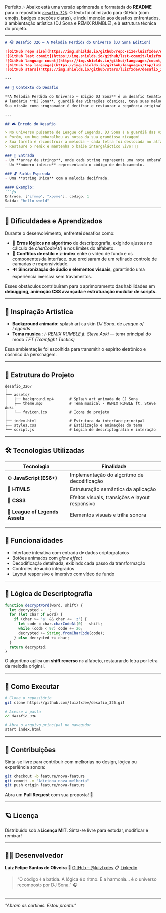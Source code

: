 Perfeito 🎶
Abaixo está uma versão aprimorada e formatada do **README** para o repositório [`desafio_326`](https://github.com/luizfxdev/desafio_326).
O texto foi otimizado para GitHub (com emojis, badges e seções claras), e inclui menção aos desafios enfrentados, à ambientação artística (DJ Sona e REMIX RUMBLE), e à estrutura técnica do projeto.

---

````markdown
# 🎧 Desafio 326 — A Melodia Perdida do Universo (DJ Sona Edition)

![GitHub repo size](https://img.shields.io/github/repo-size/luizfxdev/desafio_326?color=00ffd5&label=Tamanho%20do%20Repositório)
![GitHub last commit](https://img.shields.io/github/last-commit/luizfxdev/desafio_326?color=ff69b4&label=Último%20Commit)
![GitHub language count](https://img.shields.io/github/languages/count/luizfxdev/desafio_326?color=48ff00&label=Linguagens)
![GitHub top language](https://img.shields.io/github/languages/top/luizfxdev/desafio_326?color=00ffd5&label=Linguagem%20Principal)
![GitHub stars](https://img.shields.io/github/stars/luizfxdev/desafio_326?style=social)

---

## 🌌 Contexto do Desafio

**A Melodia Perdida do Universo — Edição DJ Sona** é um desafio temático ambientado no universo de **League of Legends**.  
A lendária **DJ Sona**, guardiã das vibrações cósmicas, teve suas melodias corrompidas por um bug digital.  
Sua missão como programador é decifrar e restaurar a sequência original das notas musicais, garantindo que o ritmo do cosmos continue em perfeita harmonia. 🎶

---

## 🎮 Enredo do Desafio

> No universo pulsante de League of Legends, DJ Sona é a guardiã das vibrações cósmicas que mantêm o ritmo do mundo.  
> Porém, um bug embaralhou as notas da sua grandiosa mixagem!  
> Sua tarefa é reconstruir a melodia — cada letra foi deslocada no alfabeto por um valor secreto.  
> Restaure o remix e mantenha o baile intergaláctico vivo! 🌠

### 🧩 Entrada
- Um **array de strings**, onde cada string representa uma nota embaralhada.  
- Um **número inteiro** representando o código de deslocamento.

### 🔓 Saída Esperada
- Uma **string única** com a melodia decifrada.

#### Exemplo:
```js
Entrada: ["ifmmp", "xpsme"], código: 1
Saída: "hello world"
````

---

## 🧠 Dificuldades e Aprendizados

Durante o desenvolvimento, enfrentei desafios como:

* 🧩 **Erros lógicos no algoritmo** de descriptografia, exigindo ajustes no cálculo de *charCodeAt()* e nos limites do alfabeto.
* 🎨 **Conflitos de estilo e z-index** entre o vídeo de fundo e os componentes da interface, que precisaram de um refinado controle de camadas e responsividade.
* 🔊 **Sincronização de áudio e elementos visuais**, garantindo uma experiência imersiva sem travamentos.

Esses obstáculos contribuíram para o aprimoramento das habilidades em **debugging**, **animação CSS avançada** e **estruturação modular de scripts.**

---

## 🎵 Inspiração Artística

* **Background animado:** splash art da skin *DJ Sona*, de *League of Legends*
* **Tema musical:** 🎶 *REMIX RUMBLE ft. Steve Aoki* — tema principal do modo *TFT (Teamfight Tactics)*

Essa ambientação foi escolhida para transmitir o espírito eletrônico e cósmico da personagem.

---

## 🧩 Estrutura do Projeto

```
desafio_326/
│
├── assets/
│   ├── background.mp4       # Splash art animada de DJ Sona
│   ├── theme.mp3            # Tema musical - REMIX RUMBLE ft. Steve Aoki
│   └── favicon.ico          # Ícone do projeto
│
├── index.html               # Estrutura da interface principal
├── styles.css               # Estilização e animações do tema
└── script.js                # Lógica de descriptografia e interação
```

---

## 🛠️ Tecnologias Utilizadas

| Tecnologia                      | Finalidade                                      |
| ------------------------------- | ----------------------------------------------- |
| ⚙️ **JavaScript (ES6+)**        | Implementação do algoritmo de decodificação     |
| 🎨 **HTML5**                    | Estruturação semântica da aplicação             |
| 💅 **CSS3**                     | Efeitos visuais, transições e layout responsivo |
| 🪩 **League of Legends Assets** | Elementos visuais e trilha sonora               |

---

## 🚀 Funcionalidades

* Interface interativa com entrada de dados criptografados
* Botões animados com *glow effect*
* Decodificação detalhada, exibindo cada passo da transformação
* Controles de áudio integrados
* Layout responsivo e imersivo com vídeo de fundo

---

## 🧮 Lógica de Descriptografia

```js
function decryptWord(word, shift) {
  let decrypted = '';
  for (let char of word) {
    if (char >= 'a' && char <= 'z') {
      let code = char.charCodeAt(0) - shift;
      while (code < 97) code += 26;
      decrypted += String.fromCharCode(code);
    } else decrypted += char;
  }
  return decrypted;
}
```

O algoritmo aplica um **shift reverso** no alfabeto, restaurando letra por letra da melodia original.

---

## 🧱 Como Executar

```bash
# Clone o repositório
git clone https://github.com/luizfxdev/desafio_326.git

# Acesse a pasta
cd desafio_326

# Abra o arquivo principal no navegador
start index.html
```

---

## 🤝 Contribuições

Sinta-se livre para contribuir com melhorias no design, lógica ou experiência sonora:

```bash
git checkout -b feature/nova-feature
git commit -m "Adiciona nova melhoria"
git push origin feature/nova-feature
```

Abra um **Pull Request** com sua proposta! 🚀

---

## 🪐 Licença

Distribuído sob a **Licença MIT**.
Sinta-se livre para estudar, modificar e remixar!

---

## 👨‍💻 Desenvolvedor

**Luiz Felipe Santos de Oliveira**
🔗 [GitHub – @luizfxdev](https://github.com/luizfxdev)
📋 [Linkedin](https://www.linkedin.com/in/luizfxdev)

> “O código é a batida. A lógica é o ritmo.
> E a harmonia… é o universo recomposto por DJ Sona.” 🎧

```
```
---

*"Abram as cortinas. Estou pronto."*
